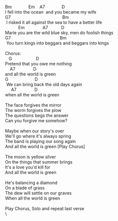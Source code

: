 \
Bm&nbsp;&nbsp;&nbsp;&nbsp;&nbsp;&nbsp;&nbsp;&nbsp;&nbsp;&nbsp;&nbsp;&nbsp;&nbsp;&nbsp;Em&nbsp;&nbsp;&nbsp;&nbsp;A7&nbsp;&nbsp;&nbsp;&nbsp;&nbsp;&nbsp;&nbsp;&nbsp;&nbsp;&nbsp;&nbsp;&nbsp;&nbsp;&nbsp;D\
I&nbsp;fell&nbsp;into&nbsp;the&nbsp;ocean&nbsp;&nbsp;and&nbsp;you&nbsp;became&nbsp;my&nbsp;wife\
G7&nbsp;&nbsp;&nbsp;&nbsp;&nbsp;&nbsp;&nbsp;&nbsp;&nbsp;&nbsp;&nbsp;&nbsp;&nbsp;&nbsp;&nbsp;&nbsp;&nbsp;&nbsp;&nbsp;&nbsp;&nbsp;&nbsp;&nbsp;&nbsp;&nbsp;&nbsp;&nbsp;&nbsp;&nbsp;&nbsp;&nbsp;&nbsp;&nbsp;&nbsp;&nbsp;&nbsp;&nbsp;&nbsp;&nbsp;&nbsp;&nbsp;&nbsp;&nbsp;Bm\
&nbsp;I&nbsp;risked&nbsp;it&nbsp;all&nbsp;against&nbsp;the&nbsp;sea&nbsp;to&nbsp;have&nbsp;a&nbsp;better&nbsp;life\
&nbsp;&nbsp;&nbsp;&nbsp;&nbsp;&nbsp;&nbsp;&nbsp;&nbsp;&nbsp;&nbsp;Em&nbsp;&nbsp;&nbsp;&nbsp;&nbsp;&nbsp;&nbsp;&nbsp;&nbsp;&nbsp;&nbsp;&nbsp;&nbsp;&nbsp;&nbsp;A7&nbsp;&nbsp;&nbsp;&nbsp;&nbsp;&nbsp;&nbsp;&nbsp;&nbsp;&nbsp;&nbsp;D\
Marie&nbsp;you&nbsp;are&nbsp;the&nbsp;wild&nbsp;blue&nbsp;sky,&nbsp;men&nbsp;do&nbsp;foolish&nbsp;things\
G7&nbsp;&nbsp;&nbsp;&nbsp;&nbsp;&nbsp;&nbsp;&nbsp;&nbsp;&nbsp;&nbsp;&nbsp;&nbsp;&nbsp;&nbsp;&nbsp;&nbsp;&nbsp;&nbsp;&nbsp;&nbsp;&nbsp;&nbsp;&nbsp;&nbsp;&nbsp;&nbsp;&nbsp;&nbsp;&nbsp;&nbsp;&nbsp;&nbsp;&nbsp;&nbsp;&nbsp;&nbsp;&nbsp;&nbsp;&nbsp;&nbsp;Bm\
&nbsp;You&nbsp;turn&nbsp;kings&nbsp;into&nbsp;beggars&nbsp;and&nbsp;beggars&nbsp;into&nbsp;kings\
\
Chorus:\
&nbsp;&nbsp;&nbsp;G&nbsp;&nbsp;&nbsp;&nbsp;&nbsp;&nbsp;&nbsp;&nbsp;&nbsp;&nbsp;&nbsp;&nbsp;&nbsp;&nbsp;&nbsp;&nbsp;&nbsp;&nbsp;&nbsp;&nbsp;D&nbsp;&nbsp;\
Pretend&nbsp;that&nbsp;you&nbsp;owe&nbsp;me&nbsp;nothing&nbsp;&nbsp;&nbsp;&nbsp;&nbsp;&nbsp;\
&nbsp;&nbsp;&nbsp;&nbsp;A7&nbsp;&nbsp;&nbsp;&nbsp;&nbsp;&nbsp;&nbsp;&nbsp;&nbsp;&nbsp;&nbsp;&nbsp;&nbsp;&nbsp;&nbsp;D\
and&nbsp;all&nbsp;the&nbsp;world&nbsp;is&nbsp;green\
G&nbsp;&nbsp;&nbsp;&nbsp;&nbsp;&nbsp;&nbsp;&nbsp;&nbsp;&nbsp;&nbsp;&nbsp;&nbsp;&nbsp;&nbsp;&nbsp;&nbsp;&nbsp;&nbsp;&nbsp;&nbsp;&nbsp;D&nbsp;&nbsp;&nbsp;&nbsp;&nbsp;&nbsp;&nbsp;&nbsp;&nbsp;\
&nbsp;We&nbsp;can&nbsp;bring&nbsp;back&nbsp;the&nbsp;old&nbsp;days&nbsp;again&nbsp;&nbsp;&nbsp;&nbsp;&nbsp;\
&nbsp;&nbsp;&nbsp;&nbsp;&nbsp;A7&nbsp;&nbsp;&nbsp;&nbsp;&nbsp;&nbsp;&nbsp;&nbsp;&nbsp;&nbsp;&nbsp;&nbsp;&nbsp;&nbsp;&nbsp;D\
when&nbsp;all&nbsp;the&nbsp;world&nbsp;is&nbsp;green\
\
The&nbsp;face&nbsp;forgives&nbsp;the&nbsp;mirror\
The&nbsp;worm&nbsp;forgives&nbsp;the&nbsp;plow\
The&nbsp;questions&nbsp;begs&nbsp;the&nbsp;answer\
Can&nbsp;you&nbsp;forgive&nbsp;me&nbsp;somehow?\
\
Maybe&nbsp;when&nbsp;our&nbsp;story's&nbsp;over\
We'll&nbsp;go&nbsp;where&nbsp;it's&nbsp;always&nbsp;spring\
The&nbsp;band&nbsp;is&nbsp;playing&nbsp;our&nbsp;song&nbsp;again\
And&nbsp;all&nbsp;the&nbsp;world&nbsp;is&nbsp;green&nbsp;[Play&nbsp;Chorus]\
\
The&nbsp;moon&nbsp;is&nbsp;yellow&nbsp;silver\
On&nbsp;the&nbsp;things&nbsp;that&nbsp;summer&nbsp;brings\
It's&nbsp;a&nbsp;love&nbsp;you'd&nbsp;kill&nbsp;for\
And&nbsp;all&nbsp;the&nbsp;world&nbsp;is&nbsp;green\
\
He's&nbsp;balancing&nbsp;a&nbsp;diamond\
On&nbsp;a&nbsp;blade&nbsp;of&nbsp;grass\
The&nbsp;dew&nbsp;will&nbsp;settle&nbsp;on&nbsp;our&nbsp;graves\
When&nbsp;all&nbsp;the&nbsp;world&nbsp;is&nbsp;green\
\
Play&nbsp;Chorus,&nbsp;Solo&nbsp;and&nbsp;repeat&nbsp;last&nbsp;verse\
\
